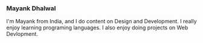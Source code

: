 ### Mayank Dhalwal
I'm Mayank from India, and I do content on Design and Development. I really enjoy learning programing languages. I also enjoy doing projects on Web Devlopment.
